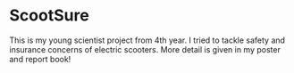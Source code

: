 # ScootSure

This is my young scientist project from 4th year. I tried to tackle safety and insurance concerns of electric scooters. More detail is given in my poster and report book!
